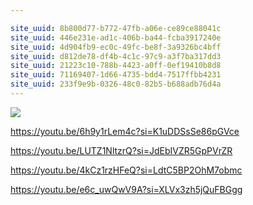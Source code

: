 ```yaml
---

site_uuid: 8b800d77-b772-47fb-a06e-ce89ce88041c
site_uuid: 446e231e-ad1c-406b-ba44-fcba3917240e
site_uuid: 4d904fb9-ec0c-49fc-be8f-3a9326bc4bff
site_uuid: d812de78-df4b-4c1c-97c9-a3f7ba317dd3
site_uuid: 21223c10-788b-4423-a0ff-0ef19410b8d8
site_uuid: 71169407-1d66-4735-bdd4-7517ffbb4231
site_uuid: 233f9e9b-0326-48c0-82b5-b688adb76d4a
---
```

![](https://i.imgur.com/WgCMB9R.png)



https://youtu.be/6h9y1rLem4c?si=K1uDDSsSe86pGVce

https://youtu.be/LUTZ1NltzrQ?si=JdEbIVZR5GpPVrZR

https://youtu.be/4kCz1rzHFeQ?si=LdtC5BP2OhM7obmc

https://youtu.be/e6c_uwQwV9A?si=XLVx3zh5jQuFBGgg